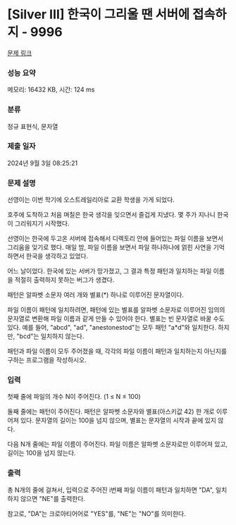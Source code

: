 # [Silver III] 한국이 그리울 땐 서버에 접속하지 - 9996 

[문제 링크](https://www.acmicpc.net/problem/9996) 

### 성능 요약

메모리: 16432 KB, 시간: 124 ms

### 분류

정규 표현식, 문자열

### 제출 일자

2024년 9월 3일 08:25:21

### 문제 설명

<p>선영이는 이번 학기에 오스트레일리아로 교환 학생을 가게 되었다. </p>

<p>호주에 도착하고 처음 며칠은 한국 생각을 잊으면서 즐겁게 지냈다. 몇 주가 지나니 한국이 그리워지기 시작했다. </p>

<p>선영이는 한국에 두고온 서버에 접속해서 디렉토리 안에 들어있는 파일 이름을 보면서 그리움을 잊기로 했다. 매일 밤, 파일 이름을 보면서 파일 하나하나에 얽힌 사연을 기억하면서 한국을 생각하고 있었다.</p>

<p>어느 날이었다. 한국에 있는 서버가 망가졌고, 그 결과 특정 패턴과 일치하는 파일 이름을 적절히 출력하지 못하는 버그가 생겼다.</p>

<p>패턴은 알파벳 소문자 여러 개와 별표(*) 하나로 이루어진 문자열이다.</p>

<p>파일 이름이 패턴에 일치하려면, 패턴에 있는 별표를 알파벳 소문자로 이루어진 임의의 문자열로 변환해 파일 이름과 같게 만들 수 있어야 한다. 별표는 빈 문자열로 바꿀 수도 있다. 예를 들어, "abcd", "ad", "anestonestod"는 모두 패턴 "a*d"와 일치한다. 하지만, "bcd"는 일치하지 않는다.</p>

<p>패턴과 파일 이름이 모두 주어졌을 때, 각각의 파일 이름이 패턴과 일치하는지 아닌지를 구하는 프로그램을 작성하시오.</p>

### 입력 

 <p>첫째 줄에 파일의 개수 N이 주어진다. (1 ≤ N ≤ 100)</p>

<p>둘째 줄에는 패턴이 주어진다. 패턴은 알파벳 소문자와 별표(아스키값 42) 한 개로 이루어져 있다. 문자열의 길이는 100을 넘지 않으며, 별표는 문자열의 시작과 끝에 있지 않다.</p>

<p>다음 N개 줄에는 파일 이름이 주어진다. 파일 이름은 알파벳 소문자로만 이루어져 있고, 길이는 100을 넘지 않는다.</p>

### 출력 

 <p>총 N개의 줄에 걸쳐서, 입력으로 주어진 i번째 파일 이름이 패턴과 일치하면 "DA", 일치하지 않으면 "NE"를 출력한다.</p>

<p>참고로, "DA"는 크로아티어어로 "YES"를, "NE"는 "NO"를 의미한다.</p>

